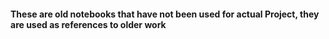 #### These are old notebooks that have not been used for actual Project, they are used as references to older work 
